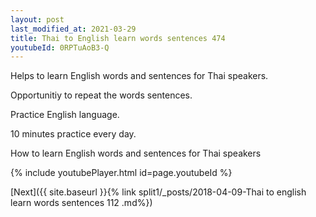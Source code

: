 ```yaml
---
layout: post
last_modified_at: 2021-03-29
title: Thai to English learn words sentences 474 
youtubeId: 0RPTuAoB3-Q
---
```

 
 
Helps to learn English words and sentences for Thai speakers.

Opportunitiy to repeat the words sentences. 

Practice English language. 
 
10 minutes practice every day. 
 
How to learn English words and sentences for Thai speakers 
 
{% include youtubePlayer.html id=page.youtubeId %}
 
 
[Next]({{ site.baseurl }}{% link  split1/_posts/2018-04-09-Thai to english learn words sentences 112 .md%})
 
